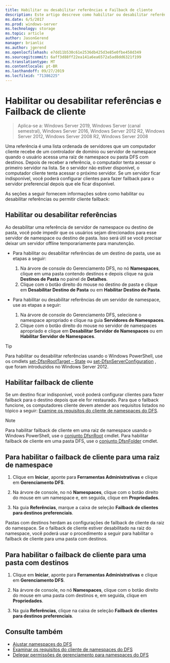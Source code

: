 ```yaml
---
title: Habilitar ou desabilitar referências e Failback de cliente
description: Este artigo descreve como habilitar ou desabilitar referências e failback de cliente.
ms.date: 6/5/2017
ms.prod: windows-server
ms.technology: storage
ms.topic: article
author: JasonGerend
manager: brianlic
ms.author: jgerend
ms.openlocfilehash: e7dd11b530c61e2536db425d3e85e0fbe458d349
ms.sourcegitcommit: 6aff3d88ff22ea141a6ea6572a5ad8dd6321f199
ms.translationtype: MT
ms.contentlocale: pt-BR
ms.lasthandoff: 09/27/2019
ms.locfileid: "71386225"
---
```

# <a name="enable-or-disable-referrals-and-client-failback"></a>Habilitar ou desabilitar referências e Failback de cliente

> Aplica-se a: Windows Server 2019, Windows Server (canal semestral), Windows Server 2016, Windows Server 2012 R2, Windows Server 2012, Windows Server 2008 R2, Windows Server 2008

Uma referência é uma lista ordenada de servidores que um computador cliente recebe de um controlador de domínio ou servidor de namespace quando o usuário acessa uma raiz de namespace ou pasta DFS com destinos. Depois de receber a referência, o computador tenta acessar o primeiro servidor na lista. Se o servidor não estiver disponível, o computador cliente tenta acessar o próximo servidor. Se um servidor ficar indisponível, você poderá configurar clientes para fazer failback para o servidor preferencial depois que ele ficar disponível.

As seções a seguir fornecem informações sobre como habilitar ou desabilitar referências ou permitir cliente failback:

## <a name="enable-or-disable-referrals"></a>Habilitar ou desabilitar referências

Ao desabilitar uma referência de servidor de namespace ou destino de pasta, você pode impedir que os usuários sejam direcionados para esse servidor de namespace ou destino de pasta. Isso será útil se você precisar deixar um servidor offline temporariamente para manutenção.

-   Para habilitar ou desabilitar referências de um destino de pasta, use as etapas a seguir:

    1.  Na árvore de console do Gerenciamento DFS, no nó **Namespaces**, clique em uma pasta contendo destinos e depois clique na guia **Destinos de Pasta** no painel de **Detalhes**.
    2.  Clique com o botão direito do mouse no destino de pasta e clique em **Desabilitar Destino de Pasta** ou em **Habilitar Destino de Pasta**.

-   Para habilitar ou desabilitar referências de um servidor de namespace, use as etapas a seguir:

    1.  Na árvore de console do Gerenciamento DFS, selecione o namespace apropriado e clique na guia **Servidores de Namespaces**.
    2.  Clique com o botão direito do mouse no servidor de namespaces apropriado e clique em **Desabilitar Servidor de Namespaces** ou em **Habilitar Servidor de Namespaces**.


> [!TIP]
> Para habilitar ou desabilitar referências usando o Windows PowerShell, use os cmdlets [set-DfsnRootTarget – State](https://technet.microsoft.com/library/jj884266.aspx) ou [set-DfsnServerConfiguration](https://technet.microsoft.com/library/jj884277.aspx) , que foram introduzidos no Windows Server 2012.

## <a name="enable-client-failback"></a>Habilitar failback de cliente

Se um destino ficar indisponível, você poderá configurar clientes para fazer failback para o destino depois que ele for restaurado. Para que o failback funcione, os computadores cliente devem atender aos requisitos listados no tópico a seguir: [Examine os requisitos do cliente de namespaces do DFS](https://technet.microsoft.com/library/cc771913(v=ws.11).aspx).


> [!NOTE]
> Para habilitar failback de cliente em uma raiz de namespace usando o Windows PowerShell, use o [conjunto DfsnRoot](https://technet.microsoft.com/library/jj884281.aspx) cmdlet. Para habilitar failback de cliente em uma pasta DFS, use o [conjunto DfsnFolder](https://technet.microsoft.com/library/jj884283.aspx) cmdlet.


## <a name="to-enable-client-failback-for-a-namespace-root"></a>Para habilitar o failback de cliente para uma raiz de namespace

1.  Clique em **Iniciar**, aponte para **Ferramentas Administrativas** e clique em **Gerenciamento DFS**.

2.  Na árvore de console, no nó **Namespaces**, clique com o botão direito do mouse em um namespace e, em seguida, clique em **Propriedades**.

3.  Na guia **Referências**, marque a caixa de seleção **Failback de clientes para destinos preferenciais**.

Pastas com destinos herdam as configurações de failback de cliente da raiz do namespace. Se o failback de cliente estiver desabilitado na raiz do namespace, você poderá usar o procedimento a seguir para habilitar o failback de cliente para uma pasta com destinos.

## <a name="to-enable-client-failback-for-a-folder-with-targets"></a>Para habilitar o failback de cliente para uma pasta com destinos

1.  Clique em **Iniciar**, aponte para **Ferramentas Administrativas** e clique em **Gerenciamento DFS**.

2.  Na árvore de console, no nó **Namespaces**, clique com o botão direito do mouse em uma pasta com destinos e, em seguida, clique em **Propriedades**.

3.  Na guia **Referências**, clique na caixa de seleção **Failback de clientes para destinos preferenciais**.

## <a name="see-also"></a>Consulte também 

-   [Ajustar namespaces do DFS](tuning-dfs-namespaces.md)
-   [Examinar os requisitos do cliente de namespaces do DFS](https://technet.microsoft.com/library/cc771913(v=ws.11).aspx)
-   [Delegar permissões de gerenciamento para namespaces do DFS](delegate-management-permissions-for-dfs-namespaces.md)